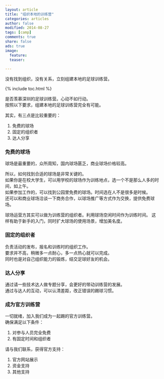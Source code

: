 ```yaml
---
layout: article
title: "组织本地的训练营"
categories: articles
author: false
modified: 2014-08-27
tags: [camp]
comments: true
share: false
ads: true
image:
  feature: 
  teaser: 
  
---
```


没有找到组织，没有关系，立刻组建本地的足球训练营。

{% include toc.html %}

是否羡慕深圳的足球训练营。心动不如行动。  
按照以下要求，组建本地的足球训练营完全有可能。

其实，有三点是比较重要的：   

1. 免费的球场  
2. 固定的组织者  
3. 达人分享  

### 免费的球场
球场是最重要的，众所周知，国内球场匮乏，商业球场价格较高。

所以，如何找到合适的球场是非常关键的。  
如果你是在校大学生，可以用学校的球场作为训练地点，选一个不是那么人多的时间，如上午。  
如果参加工作的，可以找到公园里免费的球场。时间选在人不是很多是时候。  
还可以和商业球场洽谈一下商务合作，以球场推广等方式作为交换，提供免费球场。  

球场运营方其实可以做为训练营的组织者。利用球场空闲时间作为训练时间。 这样有助于新手的入门，同时扩大球场的使用场景，增加美名度。

### 固定的组织者
负责活动的发布，报名和训练时的组织工作。  
要求并不高，稍微多一点耐心，多一点热心就可以完成。  
同时也是对自己组织能力的锻炼，结交足球好友的机会。  

### 达人分享
通过请一些技术达人做专题分享，会更好的带动训练营的发展。  
通过与达人的互动，可以认清差距，改正错误的踢球习惯。

### 成为官方训练营
一切就绪，加入我们成为一起踢的官方训练营。  
确保满足以下条件：  

1. 对参与人员完全免费  
2. 有固定时间和组织者  

请与我们联系，获得官方支持：  

1. 官方网站展示  
2. 资金支持  
3. 其他支持
